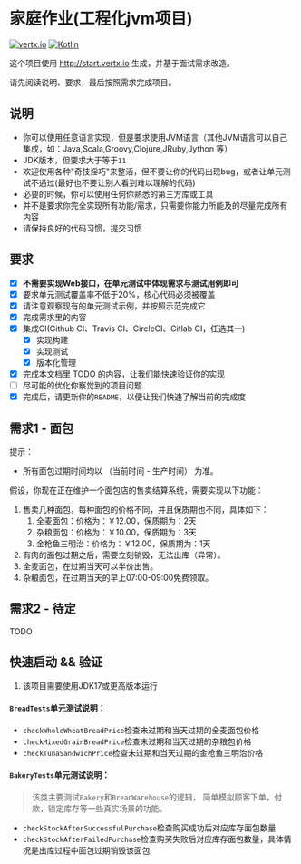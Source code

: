 # 家庭作业(工程化jvm项目)

[![vertx.io](https://img.shields.io/badge/vert.x-4.2.7-purple.svg?logo=eclipsevertdotx)](https://vertx.io)
[![Kotlin](https://img.shields.io/badge/kotlin-1.6.10-blue.svg?logo=kotlin)](http://kotlinlang.org)

这个项目使用 http://start.vertx.io 生成，并基于面试需求改造。

请先阅读说明、要求，最后按照需求完成项目。

## 说明

- 你可以使用任意语言实现，但是要求使用JVM语言（其他JVM语言可以自己集成，如：Java,Scala,Groovy,Clojure,JRuby,Jython 等）
- JDK版本，但要求大于等于`11`
- 欢迎使用各种"奇技淫巧"来整活，但不要让你的代码出现bug，或者让单元测试不通过(最好也不要让别人看到难以理解的代码)
- 必要的时候，你可以使用任何你熟悉的第三方库或工具
- 并不是要求你完全实现所有功能/需求，只需要你能力所能及的尽量完成所有内容
- 请保持良好的代码习惯，提交习惯

## 要求

- [x] **不需要实现Web接口，在单元测试中体现需求与测试用例即可**
- [x] 要求单元测试覆盖率不低于20%，核心代码必须被覆盖
- [x] 请注意观察现有的单元测试示例，并按照示范完成它
- [x] 完成需求里的内容
- [x] 集成CI(Github CI、Travis CI、CircleCI、Gitlab CI，任选其一)
    - [x] 实现构建
    - [x] 实现测试
    - [x] 版本化管理
- [x] 完成本文档里 TODO 的内容，让我们能快速验证你的实现
- [ ] 尽可能的优化你察觉到的项目问题
- [x] 完成后，请更新你的`README`，以便让我们快速了解当前的完成度

## 需求1 - 面包

提示：

- 所有面包过期时间均以 （当前时间 - 生产时间） 为准。

假设，你现在正在维护一个面包店的售卖结算系统，需要实现以下功能：

1. 售卖几种面包，每种面包的价格不同，并且保质期也不同，具体如下：
    1. 全麦面包：价格为：￥12.00，保质期为：2天
    2. 杂粮面包：价格为：￥10.00，保质期为：3天
    3. 金枪鱼三明治：价格为：￥12.00，保质期为：1天
2. 有肉的面包过期之后，需要立刻销毁，无法出库（异常）。
3. 全麦面包，在过期当天可以半价出售。
4. 杂粮面包，在过期当天的早上07:00-09:00免费领取。

## 需求2 - 待定

TODO

## 快速启动 && 验证

1. 该项目需要使用JDK17或更高版本运行

#### `BreadTests`单元测试说明：

- `checkWholeWheatBreadPrice`检查未过期和当天过期的全麦面包价格
- `checkMixedGrainBreadPrice`检查未过期和当天过期的杂粮包价格
- `checkTunaSandwichPrice`检查未过期和当天过期的金枪鱼三明治价格

#### `BakeryTests`单元测试说明：

> 该类主要测试`Bakery`和`BreadWarehouse`的逻辑，
> 简单模拟顾客下单，付款，锁定库存等一些真实场景的功能。

- `checkStockAfterSuccessfulPurchase`检查购买成功后对应库存面包数量
- `checkStockAfterFailedPurchase`检查购买失败后对应库存面包数量，具体情况是出库过程中面包过期销毁该面包